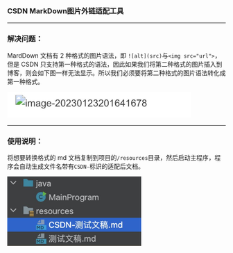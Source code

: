 ### CSDN MarkDown图片外链适配工具

---
### 解决问题：

MardDown 文档有 2 种格式的图片语法，即 `![alt](src)`与`<img src="url">`，但是 CSDN 只支持第一种格式的语法，因此如果我们将第二种格式的图片插入到博客，则会如下图一样无法显示。所以我们必须要将第二种格式的图片语法转化成第一种格式。

<img src="./1.jpeg" height="60px" />

---

### 使用说明：

将想要转换格式的 md 文档复制到项目的`/resources`目录，然后启动主程序，程序会自动生成文件名带有`CSDN-`标识的适配后文档。

<img src="./2.jpeg" height="160px" />
